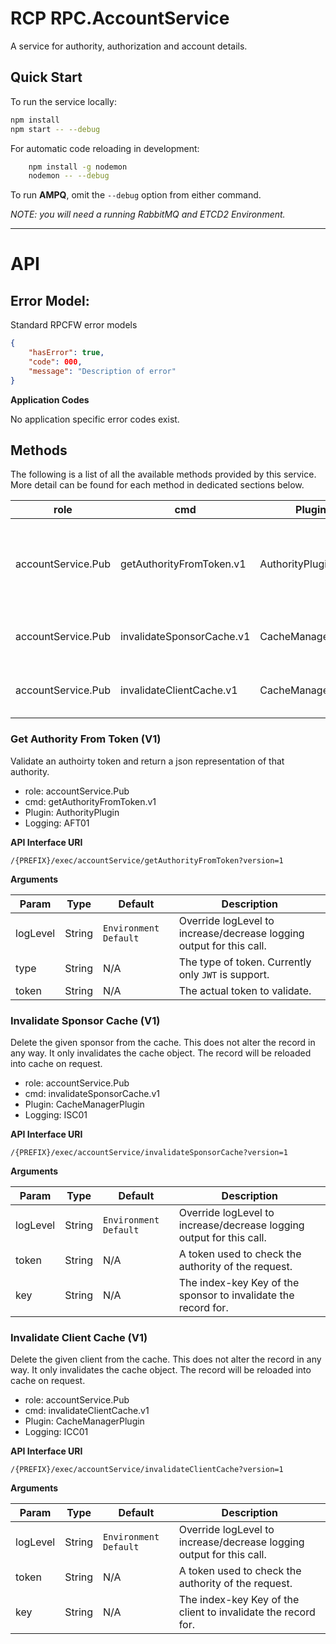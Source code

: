 # RCP RPC.AccountService

A service for authority, authorization and account details.

## Quick Start

To run the service locally:

```bash
npm install
npm start -- --debug
```

For automatic code reloading in development:

```bash
    npm install -g nodemon
    nodemon -- --debug
```

To run __AMPQ__, omit the `--debug` option from either command.

_NOTE: you will need a running RabbitMQ and ETCD2 Environment._

---

# API

## Error Model:

Standard RPCFW error models

```json
{
    "hasError": true,
    "code": 000,
    "message": "Description of error"
}
```

__Application Codes__

No application specific error codes exist.

## Methods

The following is a list of all the available methods provided by this service.
More detail can be found for each method in dedicated sections below.

| role               | cmd                       | Plugin             | Description                                                                    |
| ------------------ | ------------------------- | ------------------ | ------------------------------------------------------------------------------ |
| accountService.Pub | getAuthorityFromToken.v1  | AuthorityPlugin    | Validate a authority token and return a json representation of that authority. |
| accountService.Pub | invalidateSponsorCache.v1 | CacheManagerPlugin | Delete the given sponsor from the __CACHE__.                                   |
| accountService.Pub | invalidateClientCache.v1  | CacheManagerPlugin | Delete the given client from the __CACHE__.                                    |

### Get Authority From Token (V1)

Validate an authoirty token and return a json representation of that authority.

- role: accountService.Pub
- cmd: getAuthorityFromToken.v1
- Plugin: AuthorityPlugin
- Logging: AFT01

__API Interface URI__

`/{PREFIX}/exec/accountService/getAuthorityFromToken?version=1`

__Arguments__

| Param    | Type      | Default                | Description                                                          |
| -------- | --------- | ---------------------- | -------------------------------------------------------------------- |
| logLevel | String    | `Environment Default`  | Override logLevel to increase/decrease logging output for this call. |
| type     | String    | N/A                    | The type of token. Currently only `JWT` is support.                  |
| token    | String    | N/A                    | The actual token to validate.                                        |

### Invalidate Sponsor Cache (V1)

Delete the given sponsor from the cache.  This does not alter the record in any
way. It only invalidates the cache object. The record will be reloaded into
cache on request.

- role: accountService.Pub
- cmd: invalidateSponsorCache.v1
- Plugin: CacheManagerPlugin
- Logging: ISC01

__API Interface URI__

`/{PREFIX}/exec/accountService/invalidateSponsorCache?version=1`

__Arguments__

| Param    | Type      | Default                | Description                                                          |
| -------- | --------- | ---------------------- | -------------------------------------------------------------------- |
| logLevel | String    | `Environment Default`  | Override logLevel to increase/decrease logging output for this call. |
| token    | String    | N/A                    | A token used to check the authority of the request.                  |
| key      | String    | N/A                    | The index-key Key of the sponsor to invalidate the record for.       |

### Invalidate Client Cache (V1)

Delete the given client from the cache.  This does not alter the record in any
way. It only invalidates the cache object. The record will be reloaded into
cache on request.

- role: accountService.Pub
- cmd: invalidateClientCache.v1
- Plugin: CacheManagerPlugin
- Logging: ICC01

__API Interface URI__

`/{PREFIX}/exec/accountService/invalidateClientCache?version=1`

__Arguments__

| Param    | Type      | Default                | Description                                                          |
| -------- | --------- | ---------------------- | -------------------------------------------------------------------- |
| logLevel | String    | `Environment Default`  | Override logLevel to increase/decrease logging output for this call. |
| token    | String    | N/A                    | A token used to check the authority of the request.                  |
| key      | String    | N/A                    | The index-key Key of the client to invalidate the record for.        |
